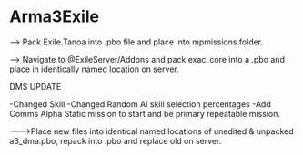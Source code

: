 # Arma3Exile

--> Pack Exile.Tanoa into .pbo file and place into mpmissions folder.

--> Navigate to @ExileServer/Addons and pack exac_core into a .pbo and place in identically named location on server.

DMS UPDATE

-Changed Skill
-Changed Random AI skill selection percentages
-Add Comms Alpha Static mission to start and be primary repeatable mission.

--->Place new files into identical named locations of unedited & unpacked a3_dma.pbo, repack into .pbo and replace old on server.
